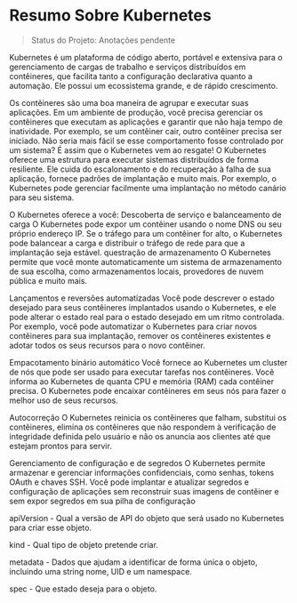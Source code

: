 <h1>Resumo Sobre Kubernetes</h1>

> Status do Projeto: Anotações pendente

Kubernetes é um plataforma de código aberto, portável e extensiva para o gerenciamento de cargas de trabalho e serviços distribuídos em contêineres, que facilita tanto a configuração declarativa quanto a automação. Ele possui um ecossistema grande, e de rápido crescimento.

Os contêineres são uma boa maneira de agrupar e executar suas aplicações. Em um ambiente de produção, você precisa gerenciar os contêineres que executam as aplicações e garantir que não haja tempo de inatividade. Por exemplo, se um contêiner cair, outro contêiner precisa ser iniciado. Não seria mais fácil se esse comportamento fosse controlado por um sistema? É assim que o Kubernetes vem ao resgate! O Kubernetes oferece uma estrutura para executar sistemas distribuídos de forma resiliente. Ele cuida do escalonamento e do recuperação à falha de sua aplicação, fornece padrões de implantação e muito mais. Por exemplo, o Kubernetes pode gerenciar facilmente uma implantação no método canário para seu sistema.

O Kubernetes oferece a você: Descoberta de serviço e balanceamento de carga O Kubernetes pode expor um contêiner usando o nome DNS ou seu próprio endereço IP. Se o tráfego para um contêiner for alto, o Kubernetes pode balancear a carga e distribuir o tráfego de rede para que a implantação seja estável. questração de armazenamento O Kubernetes permite que você monte automaticamente um sistema de armazenamento de sua escolha, como armazenamentos locais, provedores de nuvem pública e muito mais.

Lançamentos e reversões automatizadas Você pode descrever o estado desejado para seus contêineres implantados usando o Kubernetes, e ele pode alterar o estado real para o estado desejado em um ritmo controlada. Por exemplo, você pode automatizar o Kubernetes para criar novos contêineres para sua implantação, remover os contêineres existentes e adotar todos os seus recursos para o novo contêiner.

Empacotamento binário automático Você fornece ao Kubernetes um cluster de nós que pode ser usado para executar tarefas nos contêineres. Você informa ao Kubernetes de quanta CPU e memória (RAM) cada contêiner precisa. O Kubernetes pode encaixar contêineres em seus nós para fazer o melhor uso de seus recursos.

Autocorreção O Kubernetes reinicia os contêineres que falham, substitui os contêineres, elimina os contêineres que não respondem à verificação de integridade definida pelo usuário e não os anuncia aos clientes até que estejam prontos para servir.

Gerenciamento de configuração e de segredos O Kubernetes permite armazenar e gerenciar informações confidenciais, como senhas, tokens OAuth e chaves SSH. Você pode implantar e atualizar segredos e configuração de aplicações sem reconstruir suas imagens de contêiner e sem expor segredos em sua pilha de configuração

apiVersion - Qual a versão de API do objeto que será usado no Kubernetes para criar esse objeto.

kind - Qual tipo de objeto pretende criar.

metadata - Dados que ajudam a identificar de forma única o objeto, incluindo uma string nome, UID e um namespace.

spec - Que estado deseja para o objeto.
